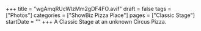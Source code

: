 +++
title = "wgAmqRUcWlzMm2gDF4FO.avif"
draft = false
tags = ["Photos"]
categories = ["ShowBiz Pizza Place"]
pages = ["Classic Stage"]
startDate = ""
+++
A Classic Stage at an unknown Circus Pizza.
